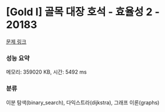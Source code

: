 # [Gold I] 골목 대장 호석 - 효율성 2 - 20183 

[문제 링크](https://www.acmicpc.net/problem/20183) 

### 성능 요약

메모리: 359020 KB, 시간: 5492 ms

### 분류

이분 탐색(binary_search), 다익스트라(dijkstra), 그래프 이론(graphs)

